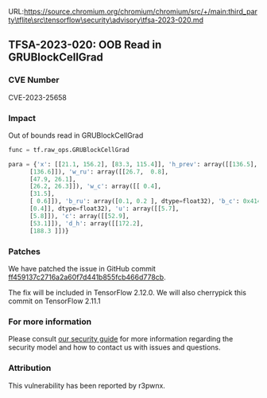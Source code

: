URL:https://source.chromium.org/chromium/chromium/src/+/main:third_party\tflite\src\tensorflow\security\advisory\tfsa-2023-020.md
## TFSA-2023-020: OOB Read in GRUBlockCellGrad

### CVE Number
CVE-2023-25658

### Impact
Out of bounds read in GRUBlockCellGrad
```python
func = tf.raw_ops.GRUBlockCellGrad

para = {'x': [[21.1, 156.2], [83.3, 115.4]], 'h_prev': array([[136.5],
      [136.6]]), 'w_ru': array([[26.7,  0.8],
      [47.9, 26.1],
      [26.2, 26.3]]), 'w_c': array([[ 0.4],
      [31.5],
      [ 0.6]]), 'b_ru': array([0.1, 0.2 ], dtype=float32), 'b_c': 0x41414141, 'r': array([[0.3],
      [0.4]], dtype=float32), 'u': array([[5.7],
      [5.8]]), 'c': array([[52.9],
      [53.1]]), 'd_h': array([[172.2],
      [188.3 ]])}
```

### Patches
We have patched the issue in GitHub commit [ff459137c2716a2a60f7d441b855fcb466d778cb](https://github.com/tensorflow/tensorflow/commit/ff459137c2716a2a60f7d441b855fcb466d778cb).

The fix will be included in TensorFlow 2.12.0. We will also cherrypick this commit on TensorFlow 2.11.1


### For more information
Please consult [our security guide](https://github.com/tensorflow/tensorflow/blob/master/SECURITY.md) for more information regarding the security model and how to contact us with issues and questions.


### Attribution
This vulnerability has been reported by r3pwnx.
